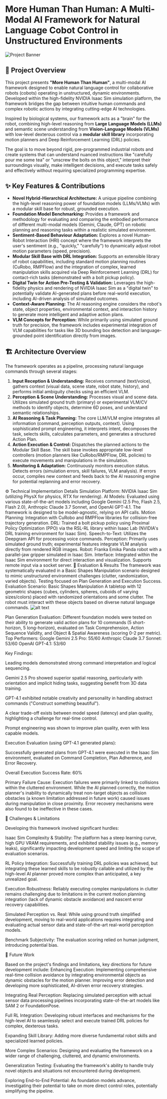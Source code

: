 # More Human Than Human: A Multi-Modal AI Framework for Natural Language Cobot Control in Unstructured Environments

![Project Banner](images/banner.png)

## 📄 Project Overview

This project presents **"More Human Than Human"**, a multi-modal AI framework designed to enable natural language control for collaborative robots (cobots) operating in unstructured, dynamic environments. Developed within the high-fidelity NVIDIA Isaac Sim simulation platform, the framework bridges the gap between intuitive human commands and complex robotic actions by integrating cutting-edge AI technologies.

Inspired by biological systems, our framework acts as a "brain" for the robot, combining high-level reasoning from **Large Language Models (LLMs)** and semantic scene understanding from **Vision-Language Models (VLMs)** with low-level dexterous control via a **modular skill library** incorporating motion planners and Deep Reinforcement Learning (DRL) policies.

The goal is to move beyond rigid, pre-programmed industrial robots and create systems that can understand nuanced instructions like "carefully pour me some tea" or "unscrew the bolts on this object," interpret their surroundings visually, make intelligent decisions, and execute tasks safely and effectively without requiring specialized programming expertise.

## ✨ Key Features & Contributions

*   **Novel Hybrid-Hierarchical Architecture:** A unique pipeline combining the high-level reasoning power of foundation models (LLMs/VLMs) with a modular skill base for robust, grounded execution.
*   **Foundation Model Benchmarking:** Provides a framework and methodology for evaluating and comparing the embodied performance of different multi-modal models (Gemini, Claude, GPT) on robotic planning and reasoning tasks within a realistic simulated environment.
*   **Sentiment-Based Behaviour Adaptation:** Explores a novel Human-Robot Interaction (HRI) concept where the framework interprets the user's sentiment (e.g., "quickly," "carefully") to dynamically adjust robot motion parameters (speed, precision).
*   **Modular Skill Base with DRL Integration:** Supports an extensible library of robot capabilities, including standard motion planning routines (CuRobo, RMPFlow) and the integration of complex, learned manipulation skills acquired via Deep Reinforcement Learning (DRL) for contact-rich tasks (demonstrated with a bolt pickup policy).
*   **Digital Twin for Action Pre-Testing & Validation:** Leverages the high-fidelity physics and rendering of NVIDIA Isaac Sim as a "digital twin" to potentially validate AI-generated plans before real-world execution, including AI-driven analysis of simulated outcomes.
*   **Context-Aware Planning:** The AI reasoning engine considers the robot's state, object properties, environmental context, and interaction history to generate more intelligent and adaptive action plans.
*   **VLM Concepts for Perception:** While primarily using simulated ground truth for precision, the framework includes experimental integration of VLM capabilities for tasks like 3D bounding box detection and language-grounded point identification directly from images.

## 🏗️ Architecture Overview

The framework operates as a pipeline, processing natural language commands through several stages:

1.  **Input Reception & Understanding:** Receives command (text/voice), gathers context (visual data, scene state, robot state, history), and performs initial ambiguity checks using an efficient VLM.
2.  **Perception & Scene Understanding:** Processes visual and scene data. Utilizes simulated ground truth (primary) or experimental VLM/CV methods to identify objects, determine 6D poses, and understand semantic relationships.
3.  **AI Reasoning & Task Planning:** The core LLM/VLM engine integrates all information (command, perception outputs, context). Using sophisticated prompt engineering, it interprets intent, decomposes the task, selects skills, calculates parameters, and generates a structured Action Plan.
4.  **Action Execution & Control:** Dispatches the planned actions to the Modular Skill Base. The skill base invokes appropriate low-level controllers (motion planners like CuRobo/RMPFlow, DRL policies) to execute movements and manipulations in the simulation.
5.  **Monitoring & Adaptation:** Continuously monitors execution status. Detects errors (simulation errors, skill failures, VLM analysis). If errors occur, compiles new context and feeds back to the AI reasoning engine for potential replanning and error recovery.

⚙️ Technical Implementation Details
Simulation Platform: NVIDIA Isaac Sim (utilizing PhysX for physics, RTX for rendering).
AI Models: Evaluated using various state-of-the-art models including Google Gemini (2.5 Pro, Flash 2.5, Flash 2.0), Anthropic Claude 3.7 Sonnet, and OpenAI GPT-4.1. The framework is designed to be model-agnostic, relying on API calls.
Motion Planning: Integration with CuRobo and RMPFlow libraries for collision-free trajectory generation.
DRL: Trained a bolt pickup policy using Proximal Policy Optimization (PPO) via the RSL-RL library within Isaac Lab (NVIDIA's DRL training environment for Isaac Sim).
Speech-to-Text: Utilizes the Deepgram API for processing voice commands.
Perception: Primarily uses simulated ground truth; experimental features integrate VLM analysis directly from rendered RGB images.
Robot: Franka Emika Panda robot with a parallel-jaw gripper simulated in Isaac Sim.
Interface: Integrated within the Isaac Sim environment for direct interaction and visualization. Supports remote input via a socket server.
🧪 Evaluation & Results
The framework was systematically evaluated in a Basic Shapes Manipulation scenario designed to mimic unstructured environment challenges (clutter, randomization, varied objects). Testing focused on Plan Generation and Execution Success.
Evaluation Scenario: Basic Shapes Manipulation
A tabletop with 12 geometric shapes (cubes, cylinders, spheres, cuboids of varying sizes/colors) placed with randomized orientations and some clutter. The robot must interact with these objects based on diverse natural language commands.
![alt text](images/scenario_screenshot.png)

Plan Generation Evaluation:
Different foundation models were tested on their ability to generate valid action plans for 10 commands (5 short-horizon, 5 long-horizon), evaluated on Task Comprehension, Action Sequence Validity, and Object & Spatial Awareness (scoring 0-2 per metric).
Top Performers:
Google Gemini 2.5 Pro: 55/60
Anthropic Claude 3.7 Sonnet: 53/60
OpenAI GPT-4.1: 53/60

Key Findings:

Leading models demonstrated strong command interpretation and logical sequencing.

Gemini 2.5 Pro showed superior spatial reasoning, particularly with orientation and implicit hiding tasks, suggesting benefit from 3D data training.

GPT-4.1 exhibited notable creativity and personality in handling abstract commands ("Construct something beautiful").

A clear trade-off exists between model speed (latency) and plan quality, highlighting a challenge for real-time control.

Prompt engineering was shown to improve plan quality, even with less capable models.

Execution Evaluation (using GPT-4.1 generated plans):

Successfully generated plans from GPT-4.1 were executed in the Isaac Sim environment, evaluated on Command Completion, Plan Adherence, and Error Recovery.

Overall Execution Success Rate: 60%

Primary Failure Cause: Execution failures were primarily linked to collisions within the cluttered environment. While the AI planned correctly, the motion planner's inability to dynamically treat non-target objects as collision obstacles (a known limitation addressed in future work) caused issues during manipulation in close proximity. Error recovery mechanisms were also found to be ineffective in these cases.

🚧 Challenges & Limitations

Developing this framework involved significant hurdles:

Isaac Sim Complexity & Stability: The platform has a steep learning curve, high GPU VRAM requirements, and exhibited stability issues (e.g., memory leaks), significantly impacting development speed and limiting the scope of evaluation scenarios.

RL Policy Integration: Successfully training DRL policies was achieved, but integrating these learned skills to be robustly callable and utilized by the high-level AI planner proved more complex than anticipated, a key unrealized goal.

Execution Robustness: Reliably executing complex manipulations in clutter remains challenging due to limitations in the current motion planning integration (lack of dynamic obstacle avoidance) and nascent error recovery capabilities.

Simulated Perception vs. Real: While using ground truth simplified development, moving to real-world applications requires integrating and evaluating actual sensor data and state-of-the-art real-world perception models.

Benchmark Subjectivity: The evaluation scoring relied on human judgment, introducing potential bias.

🌱 Future Work

Based on the project's findings and limitations, key directions for future development include:
Enhancing Execution: Implementing comprehensive real-time collision avoidance by integrating environmental objects as dynamic obstacles for the motion planner. Improving error detection and developing more sophisticated, AI-driven error recovery strategies.

Integrating Real Perception: Replacing simulated perception with actual sensor data processing pipelines incorporating state-of-the-art models like SAM 2 or FoundationPose.

Full RL Integration: Developing robust interfaces and mechanisms for the high-level AI to seamlessly select and execute trained DRL policies for complex, dexterous tasks.

Expanding Skill Library: Adding more diverse fundamental robot skills and specialized learned policies.

More Complex Scenarios: Designing and evaluating the framework on a wider range of challenging, cluttered, and dynamic environments.

Generalization Testing: Evaluating the framework's ability to handle truly novel objects and situations not encountered during development.

Exploring End-to-End Potential: As foundation models advance, investigating their potential to take on more direct control roles, potentially simplifying the pipeline.


